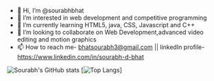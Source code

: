 - 👋 Hi, I’m @sourabhbhat
- 👀 I’m interested in web development and competitive programming
- 🌱 I’m currently learning HTML5, java, CSS, Javascript and C++
- 💞️ I’m looking to collaborate on Web Development,advanced video editing and motion graphics
- 📫 How to reach me- bhatsourabh3@gmail.com || linkedIn profile-https://www.linkedin.com/in/sourabh-d-bhat



![Sourabh's GitHub stats](https://github-readme-stats.vercel.app/api?username=sourabhbhat&show_icons=true&theme=radical)
[![Top Langs](https://github-readme-stats.vercel.app/api/top-langs/?username=sourabhbhat&layout=compact)]


<!---
sourabhbhat/sourabhbhat is a ✨ special ✨ repository because its `README.md` (this file) appears on your GitHub profile.
You can click the Preview link to take a look at your changes.
--->
